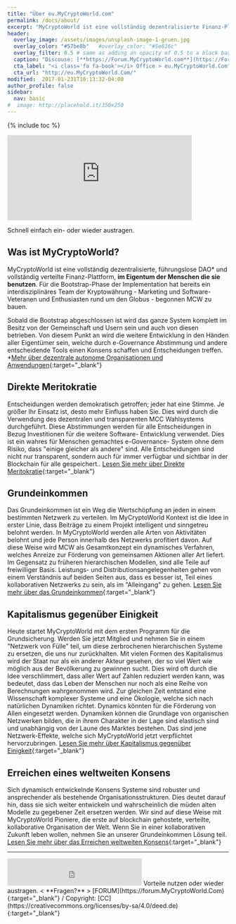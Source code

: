 ```yaml
---
title: "Über eu.MyCryptoWorld.com"
permalink: /docs/about/
excerpt: "MyCryptoWorld ist eine vollständig dezentralisierte Finanz-Plattform im Eigentum der Menschen, die sie benutzen."
header:
  overlay_image: /assets/images/unsplash-image-1-gruen.jpg
  overlay_color: "#57be8b"   #overlay_color: "#5e616c"
  overlay_filter: 0.5 # same as adding an opacity of 0.5 to a black background
  caption: "Discouse: [**https://Forum.MyCryptoWorld.com**](https://Forum.MyCryptoWorld.com){:target='_blank'}"
  cta_label: "<i class='fa fa-book'></i> Office > eu.MyCryptoWorld.Com"
  cta_url: "http://eu.MyCryptoWorld.Com/"
modified:  2017-01-231T10:13:32-04:00
author_profile: false
sidebar:
  nav: basic
#  image: http://placehold.it/350x250
---
```

{% include toc %}

<iframe class="ktv2" src="https://klicktipp.s3.amazonaws.com/userimages/27858/forms/59923/1dw3zmpxz8zed59.html" 
style="position:relative;display:inline-block;border:none;background:transparent none no-repeat scroll 0 0;margin:0;" width="420" height="194" scrolling="no"></iframe>

Schnell einfach ein- oder wieder austragen.

## Was ist MyCryptoWorld?
MyCryptoWorld ist eine vollständig dezentralisierte, führungslose DAO* und vollständig verteilte Finanz-Plattform, **im Eigentum der Menschen die sie benutzen**. Für die Bootstrap-Phase der Implementation hat bereits ein interdisziplinäres Team der Kryptowährung - Marketing und Software-Veteranen und Enthusiasten rund um den Globus - begonnen MCW zu bauen.

Sobald die Bootstrap abgeschlossen ist wird das ganze System komplett im Besitz von der Gemeinschaft und Usern sein und auch von diesen betrieben. Von diesem Punkt an wird die weitere Entwicklung in den Händen aller Eigentümer sein, welche durch e-Governance Abstimmung und andere entscheidende Tools einen Konsens schaffen und Entscheidungen treffen.
*[Mehr über dezentrale autonome Organisationen und Anwendungen](https://en.wikipedia.org/wiki/Decentralized_autonomous_organization){:target="_blank"}

## Direkte Meritokratie
Entscheidungen werden demokratisch getroffen; jeder hat eine Stimme. Je größer Ihr Einsatz ist, desto mehr Einfluss haben Sie. Dies wird durch die Verwendung des dezentralen und transparenten MCC Wahlsystems durchgeführt. Diese Abstimmungen werden für alle Entscheidungen in Bezug Investitionen für die weitere Software- Entwicklung verwendet. Dies ist ein wahres für Menschen gemachtes e-Governance- System ohne dem Risiko, dass "einige gleicher als andere" sind. Alle Entscheidungen sind nicht nur transparent, sondern auch für immer verfügbar und sichtbar in der Blockchain für alle gespeichert..
[Lesen Sie mehr über Direkte Meritokratie](https://en.wikipedia.org/wiki/Meritocracy){:target="_blank"}

## Grundeinkommen
Das Grundeinkommen ist ein Weg die Wertschöpfung an jeden in einem bestimmten Netzwerk zu verteilen. Im MyCryptoWorld Kontext ist die Idee in erster Linie, dass Beiträge zu einem Projekt intelligent und sinngetreu belohnt werden. In MyCryptoWorld werden alle Arten von Aktivitäten belohnt und jede Person innerhalb des Netzwerks profitiert davon. Auf diese Weise wird MCW als Gesamtkonzept ein dynamisches Verfahren, welches Anreize zur Förderung von gemeinsamen Aktionen aller Art liefert. Im Gegensatz zu früheren hierarchischen Modellen, sind alle Teile auf freiwilliger Basis. Leistungs- und Distributionsangelegenheiten gehen von einem Verständnis auf beiden Seiten aus, dass es besser ist, Teil eines kollaborativen Netzwerks zu sein, als im "Alleingang" zu gehen.
[Lesen Sie mehr über das Grundeinkommen](https://en.wikipedia.org/wiki/Basic_income){:target="_blank"}

## Kapitalismus gegenüber Einigkeit
Heute startet MyCryptoWorld mit dem ersten Programm für die Grundsicherung. Werden Sie jetzt Mitglied und nehmen Sie in einem "Netzwerk von Fülle" teil, um diese zerbrochenen hierarchischen Systeme zu ersetzen, die uns nur zurückhalten. Mit vielen Formen des Kapitalismus wird der Staat nur als ein anderer Akteur gesehen, der so viel Wert wie möglich aus der Bevölkerung zu gewinnen sucht. Dies wird oft durch die Idee verschlimmert, dass aller Wert auf Zahlen reduziert werden kann, was bedeutet, dass das Leben der Menschen nur noch als eine Reihe von Berechnungen wahrgenommen wird. Zur gleichen Zeit entstand eine Wissenschaft komplexer Systeme und eine Ökologie, welche sich nach natürlichen Dynamiken richtet. Dynamics könnten für die Förderung von Allen eingesetzt werden. Dynamiken können die Grundlage von organischen Netzwerken bilden, die in ihrem Charakter in der Lage sind elastisch sind und unabhängig von der Laune des Marktes bestehen. Das sind jene Netzwerk-Effekte, welche sich MyCryptoWorld jetzt verpflichtet hervorzubringen.
[Lesen Sie mehr über Kapitalismus gegenüber Einigkeit](https://en.wikipedia.org/wiki/Meritocracy){:target="_blank"}

## Erreichen eines weltweiten Konsens
Sich dynamisch entwickelnde Konsens Systeme sind robuster und ansprechender als bestehende Organisationsstrukturen. Dies deutet darauf hin, dass sie sich weiter entwickeln und wahrscheinlich die müden alten Modelle zu gegebener Zeit ersetzen werden. Wir sind auf diese Weise mit MyCryptoWorld Pioniere, die erste auf blockchain gehostete, verteilte, kollaborative Organisation der Welt. Wenn Sie in einer kollaborativen Zukunft leben wollen, nehmen Sie an unserer Grundeinkommen Lösung teil.
[Lesen Sie mehr über das Erreichen weltweiten Konsens](https://en.wikipedia.org/wiki/Consensus_decision-making){:target="_blank"}

---
<iframe class="ktv2" src="https://klicktipp.s3.amazonaws.com/userimages/27858/forms/59928/1dw8zmpxz8z84a3.html"
style="position:relative;display:inline-block;border:none;background:transparent none no-repeat scroll 0 0;margin:0;" width="306" height="62" scrolling="no"></iframe>
Vorteile nutzen oder wieder austragen.  < **Fragen?** > [FORUM](https://forum.MyCryptoWorld.Com){:target="_blank"} / Copyright: [CC](https://creativecommons.org/licenses/by-sa/4.0/deed.de){:target="_blank"}

